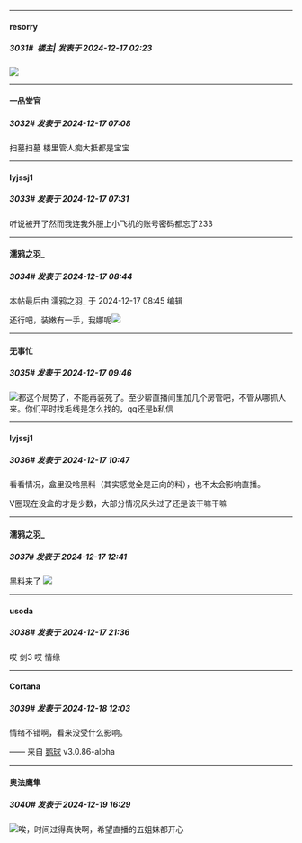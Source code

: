 ﻿
*****

####  resorry  
##### 3031#         楼主| 发表于 2024-12-17 02:23

<img src="https://static.saraba1st.com/image/smiley/face2017/014.png" referrerpolicy="no-referrer">


*****

####  一品堂官  
##### 3032#       发表于 2024-12-17 07:08

扫墓扫墓 楼里管人痴大抵都是宝宝


*****

####  lyjssj1  
##### 3033#       发表于 2024-12-17 07:31

听说被开了然而我连我外服上小飞机的账号密码都忘了233


*****

####  濡鸦之羽_  
##### 3034#       发表于 2024-12-17 08:44

 本帖最后由 濡鸦之羽_ 于 2024-12-17 08:45 编辑 

还行吧，装嫩有一手，我娜呢<img src="https://static.saraba1st.com/image/smiley/face2017/045.png" referrerpolicy="no-referrer">


*****

####  无事忙  
##### 3035#       发表于 2024-12-17 09:46

<img src="https://static.saraba1st.com/image/smiley/face2017/135.png" referrerpolicy="no-referrer">都这个局势了，不能再装死了。至少帮直播间里加几个房管吧，不管从哪抓人来。你们平时找毛线是怎么找的，qq还是b私信


*****

####  lyjssj1  
##### 3036#       发表于 2024-12-17 10:47

看看情况，盒里没啥黑料（其实感觉全是正向的料），也不太会影响直播。

V圈现在没盒的才是少数，大部分情况风头过了还是该干嘛干嘛


*****

####  濡鸦之羽_  
##### 3037#       发表于 2024-12-17 12:41

黑料来了
<img src="https://p.sda1.dev/20/38049b79a415e39949dd7ebfc5e5fa4c/image.jpg" referrerpolicy="no-referrer">


*****

####  usoda  
##### 3038#       发表于 2024-12-17 21:36

哎 剑3 哎 情缘


*****

####  Cortana  
##### 3039#       发表于 2024-12-18 12:03

情绪不错啊，看来没受什么影响。

—— 来自 [鹅球](https://www.pgyer.com/xfPejhuq) v3.0.86-alpha


*****

####  奥法鹰隼  
##### 3040#       发表于 2024-12-19 16:29

<img src="https://static.saraba1st.com/image/smiley/face2017/105.png" referrerpolicy="no-referrer">唉，时间过得真快啊，希望直播的五姐妹都开心

